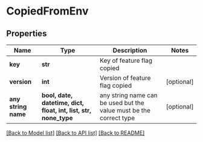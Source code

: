 # CopiedFromEnv


## Properties
Name | Type | Description | Notes
------------ | ------------- | ------------- | -------------
**key** | **str** | Key of feature flag copied | 
**version** | **int** | Version of feature flag copied | [optional] 
**any string name** | **bool, date, datetime, dict, float, int, list, str, none_type** | any string name can be used but the value must be the correct type | [optional]

[[Back to Model list]](../README.md#documentation-for-models) [[Back to API list]](../README.md#documentation-for-api-endpoints) [[Back to README]](../README.md)


